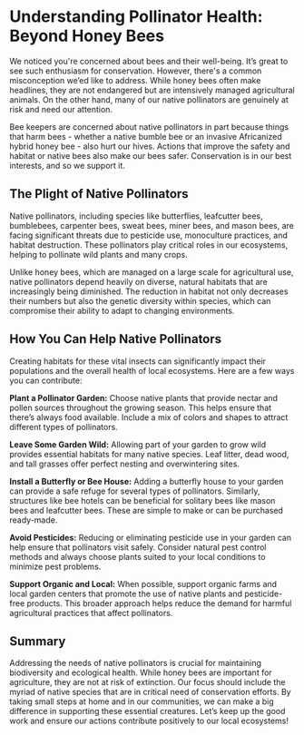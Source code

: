 # Understanding Pollinator Health: Beyond Honey Bees

We noticed you're concerned about bees and their well-being. It’s great to see such enthusiasm for conservation. However, there's a common misconception we’ed like to address. While honey bees often make headlines, they are not endangered but are intensively managed agricultural animals. On the other hand, many of our native pollinators are genuinely at risk and need our attention.

Bee keepers are concerned about native pollinators in part because things that harm bees - whether a native bumble bee or an invasive Africanized hybrid honey bee - also hurt our hives. Actions that improve the safety and habitat or native bees also make our bees safer. Conservation is in our best interests, and so we support it.

## The Plight of Native Pollinators

Native pollinators, including species like butterflies, leafcutter bees, bumblebees, carpenter bees, sweat bees, miner bees, and mason bees, are facing significant threats due to pesticide use, monoculture practices, and habitat destruction. These pollinators play critical roles in our ecosystems, helping to pollinate wild plants and many crops.

Unlike honey bees, which are managed on a large scale for agricultural use, native pollinators depend heavily on diverse, natural habitats that are increasingly being diminished. The reduction in habitat not only decreases their numbers but also the genetic diversity within species, which can compromise their ability to adapt to changing environments.

## How You Can Help Native Pollinators

Creating habitats for these vital insects can significantly impact their populations and the overall health of local ecosystems. Here are a few ways you can contribute:

**Plant a Pollinator Garden:**  Choose native plants that provide nectar and pollen sources throughout the growing season. This helps ensure that there’s always food available. Include a mix of colors and shapes to attract different types of pollinators.

**Leave Some Garden Wild:** Allowing part of your garden to grow wild provides essential habitats for many native species. Leaf litter, dead wood, and tall grasses offer perfect nesting and overwintering sites.

**Install a Butterfly or Bee House:** Adding a butterfly house to your garden can provide a safe refuge for several types of pollinators. Similarly, structures like bee hotels can be beneficial for solitary bees like mason bees and leafcutter bees. These are simple to make or can be purchased ready-made.

**Avoid Pesticides:** Reducing or eliminating pesticide use in your garden can help ensure that pollinators visit safely. Consider natural pest control methods and always choose plants suited to your local conditions to minimize pest problems.

**Support Organic and Local:** When possible, support organic farms and local garden centers that promote the use of native plants and pesticide-free products. This broader approach helps reduce the demand for harmful agricultural practices that affect pollinators.

## Summary 

Addressing the needs of native pollinators is crucial for maintaining biodiversity and ecological health. While honey bees are important for agriculture, they are not at risk of extinction. Our focus should include the myriad of native species that are in critical need of conservation efforts. By taking small steps at home and in our communities, we can make a big difference in supporting these essential creatures. Let’s keep up the good work and ensure our actions contribute positively to our local ecosystems!
